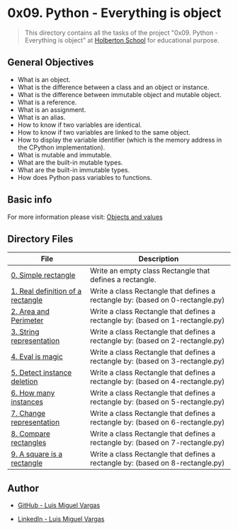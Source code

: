 # 0x09. Python - Everything is object

> This directory contains all the tasks of the project "0x09. Python - Everything is object" at [Holberton School](https://www.holbertonschool.com "Holberton School.") for educational purpose.

## General Objectives

* What is an object.
* What is the difference between a class and an object or instance.
* What is the difference between immutable object and mutable object.
* What is a reference.
* What is an assignment.
* What is an alias.
* How to know if two variables are identical.
* How to know if two variables are linked to the same object.
* How to display the variable identifier (which is the memory address in the CPython implementation).
* What is mutable and immutable.
* What are the built-in mutable types.
* What are the built-in immutable types.
* How does Python pass variables to functions.

## Basic info



For more information please visit: [Objects and values](http://www.openbookproject.net/thinkcs/python/english2e/ch09.html#objects-and-values)

## Directory Files

| **File** | **Description** |
|----------|-----------------|
| [0. Simple rectangle](./0-rectangle.py) | Write an empty class Rectangle that defines a rectangle. |
| [1. Real definition of a rectangle](./1-rectangle.py) | Write a class Rectangle that defines a rectangle by: (based on 0-rectangle.py) |
| [2. Area and Perimeter](./2-rectangle.py) | Write a class Rectangle that defines a rectangle by: (based on 1-rectangle.py) |
| [3. String representation](./3-rectangle.py) | Write a class Rectangle that defines a rectangle by: (based on 2-rectangle.py) |
| [4. Eval is magic](./4-rectangle.py) | Write a class Rectangle that defines a rectangle by: (based on 3-rectangle.py) |
| [5. Detect instance deletion](./5-rectangle.py) | Write a class Rectangle that defines a rectangle by: (based on 4-rectangle.py) |
| [6. How many instances](./6-rectangle.py) | Write a class Rectangle that defines a rectangle by: (based on 5-rectangle.py) |
| [7. Change representation](./7-rectangle.py) | Write a class Rectangle that defines a rectangle by: (based on 6-rectangle.py) |
| [8. Compare rectangles](./8-rectangle.py) | Write a class Rectangle that defines a rectangle by: (based on 7-rectangle.py) |
| [9. A square is a rectangle](./9-rectangle.py) | Write a class Rectangle that defines a rectangle by: (based on 8-rectangle.py) |


## Author

* [GitHub - Luis Miguel Vargas](https://github.com/luismvargasg)

* [LinkedIn - Luis Miguel Vargas](https://www.linkedin.com/in/luismvargasg/)
